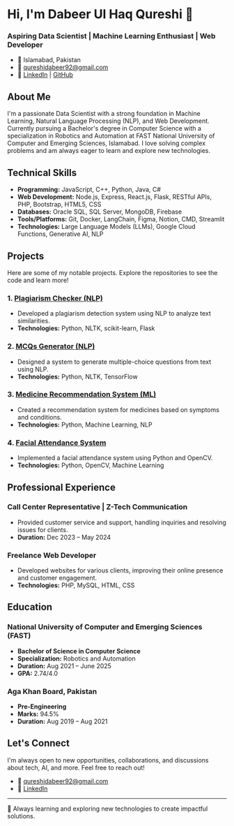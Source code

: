 # Hi, I'm Dabeer Ul Haq Qureshi 👋
### Aspiring Data Scientist | Machine Learning Enthusiast | Web Developer

- 📍 Islamabad, Pakistan
- 📧 [qureshidabeer92@gmail.com](mailto:qureshidabeer92@gmail.com)
- 💼 [LinkedIn](https://www.linkedin.com/in/dabeer-qureshi-35964524a/) | [GitHub](https://github.com/dabeerqureshi)

## About Me
I'm a passionate Data Scientist with a strong foundation in Machine Learning, Natural Language Processing (NLP), and Web Development. Currently pursuing a Bachelor's degree in Computer Science with a specialization in Robotics and Automation at FAST National University of Computer and Emerging Sciences, Islamabad. I love solving complex problems and am always eager to learn and explore new technologies.

## Technical Skills
- **Programming:** JavaScript, C++, Python, Java, C#
- **Web Development:** Node.js, Express, React.js, Flask, RESTful APIs, PHP, Bootstrap, HTML5, CSS
- **Databases:** Oracle SQL, SQL Server, MongoDB, Firebase
- **Tools/Platforms:** Git, Docker, LangChain, Figma, Notion, CMD, Streamlit
- **Technologies:** Large Language Models (LLMs), Google Cloud Functions, Generative AI, NLP

## Projects
Here are some of my notable projects. Explore the repositories to see the code and learn more!

### 1. [Plagiarism Checker (NLP)](https://github.com/dabeerqureshi/plagiarism-checker)
- Developed a plagiarism detection system using NLP to analyze text similarities.
- **Technologies:** Python, NLTK, scikit-learn, Flask

### 2. [MCQs Generator (NLP)](https://github.com/dabeerqureshi/mcqs-generator)
- Designed a system to generate multiple-choice questions from text using NLP.
- **Technologies:** Python, NLTK, TensorFlow

### 3. [Medicine Recommendation System (ML)](https://github.com/dabeerqureshi/medicine-recommendation)
- Created a recommendation system for medicines based on symptoms and conditions.
- **Technologies:** Python, Machine Learning, NLP

### 4. [Facial Attendance System](https://github.com/dabeerqureshi/facial-attendance)
- Implemented a facial attendance system using Python and OpenCV.
- **Technologies:** Python, OpenCV, Machine Learning

## Professional Experience
### Call Center Representative | Z-Tech Communication
- Provided customer service and support, handling inquiries and resolving issues for clients.
- **Duration:** Dec 2023 – May 2024

### Freelance Web Developer
- Developed websites for various clients, improving their online presence and customer engagement.
- **Technologies:** PHP, MySQL, HTML, CSS

## Education
### National University of Computer and Emerging Sciences (FAST)
- **Bachelor of Science in Computer Science**
- **Specialization:** Robotics and Automation
- **Duration:** Aug 2021 – June 2025
- **GPA:** 2.74/4.0

### Aga Khan Board, Pakistan
- **Pre-Engineering**
- **Marks:** 94.5%
- **Duration:** Aug 2019 – Aug 2021

## Let's Connect
I'm always open to new opportunities, collaborations, and discussions about tech, AI, and more. Feel free to reach out!

- 📧 [qureshidabeer92@gmail.com](mailto:qureshidabeer92@gmail.com)
- 💼 [LinkedIn](https://www.linkedin.com/in/dabeer-qureshi-35964524a/)

---
🚀 Always learning and exploring new technologies to create impactful solutions.

